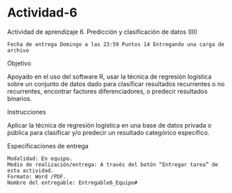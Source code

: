 # Actividad-6


Actividad de aprendizaje 6. Predicción y clasificación de datos (III)

    Fecha de entrega Domingo a las 23:59 Puntos 14 Entregando una carga de archivo

Objetivo

Apoyado en el uso del software R, usar la técnica de regresión logística sobre un conjunto de datos dado para clasificar resultados recurrentes o no recurrentes, encontrar factores diferenciadores, o predecir resultados binarios. 

 
Instrucciones

Aplicar la técnica de regresión logística en una base de datos privada o pública para clasificar y/o predecir un resultado categórico específico. 

 
Especificaciones de entrega

    Modalidad: En equipo.
    Medio de realización/entrega: A través del botón “Entregar tarea” de esta actividad. 
    Formato: Word /PDF.
    Nombre del entregable: Entregable6_Equipo#
